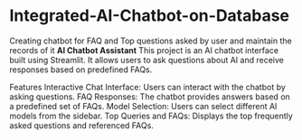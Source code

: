 # Integrated-AI-Chatbot-on-Database
Creating chatbot for FAQ and Top questions asked by user and maintain the records of it
 **AI Chatbot Assistant**
This project is an AI chatbot interface built using Streamlit. It allows users to ask questions about AI and receive responses based on predefined FAQs.

Features
Interactive Chat Interface: Users can interact with the chatbot by asking questions.
FAQ Responses: The chatbot provides answers based on a predefined set of FAQs.
Model Selection: Users can select different AI models from the sidebar.
Top Queries and FAQs: Displays the top frequently asked questions and referenced FAQs.
